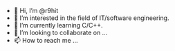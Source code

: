 - 👋 Hi, I’m @r9hit
- 👀 I’m interested in the field of IT/software engineering.
- 🌱 I’m currently learning C/C++.
- 💞️ I’m looking to collaborate on ...
- 📫 How to reach me ...

<!---
r9hit/r9hit is a ✨ special ✨ repository because its `README.md` (this file) appears on your GitHub profile.
You can click the Preview link to take a look at your changes.
--->
